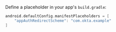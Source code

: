 Define a placeholder in your app's `build.gradle`:

```gradle
android.defaultConfig.manifestPlaceholders = [
    "appAuthRedirectScheme": "com.okta.example"
]
```


